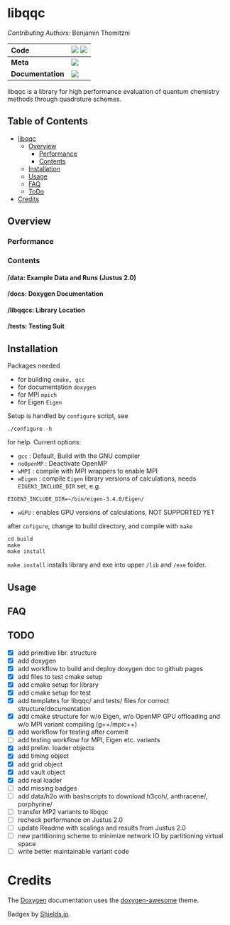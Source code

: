# libqqc
*Contributing Authors:* Benjamin Thomitzni

| **Code** | [![][github-img]][github-url] [![][license-img]][license-url]|
| :----- | :----- |
| **Meta** | [![][ci-img]][ci-url] |
| **Documentation** | [![][docs-img]][docs-url] |

[docs-img]: https://img.shields.io/badge/docs-latest-blue
[docs-url]: https://bentho-uni.github.io/libqqc/
[github-img]: https://img.shields.io/badge/GitHub-source-brightgreen
[github-url]: https://github.com/BenTho-Uni/libqqc
[license-img]: https://img.shields.io/github/license/BenTho-Uni/libqqc
[license-url]: https://github.com/BenTho-Uni/libqqc/blob/main/LICENSE
[ci-img]: https://github.com/BenTho-Uni/libqqc/workflows/CI/badge.svg?branch=main&event=push
[ci-url]: https://github.com/BenTho-Uni/libqqc/actions

libqqc is a library for high performance evaluation of quantum chemistry methods through quadrature schemes.

## Table of Contents

- [libqqc](#libqqc)
    - [Overview](#overview)
        - [Performance](#performance)
        - [Contents](#contents)
    - [Installation](#installation)
    - [Usage](#usage)
    - [FAQ](#faq)
    - [ToDo](#todo)
- [Credits](#credits)

## Overview

### Performance

### Contents

#### /data: Example Data and Runs (Justus 2.0)

#### /docs: Doxygen Documentation

#### /libqqcs: Library Location

#### /tests: Testing Suit 

## Installation

Packages needed
- for building `cmake, gcc`
- for documentation `doxygen`
- for MPI `mpich`
- for Eigen `Eigen`

Setup is handled by `configure` script, see

```
./configure -h
```

for help. Current options:
- `gcc` : Default, Build with the GNU compiler
- `noOpenMP` : Deactivate OpenMP
- `wMPI` : compile with MPI wrappers to enable MPI
- `wEigen` : compile `Eigen` library versions of calculations, needs 
`EIGEN3_INCLUDE_DIR` set, e.g.
```
EIGEN3_INCLUDE_DIR=~/bin/eigen-3.4.0/Eigen/
```
- `wGPU` : enables GPU versions of calculations, NOT SUPPORTED YET

after `cofigure`, change to build directory, and compile with `make`
```
cd build
make
make install
```

`make install` installs library and exe into upper `/lib` and `/exe` folder.

## Usage

## FAQ

## TODO

- [x] add primitive libr. structure
- [x] add doxygen
- [x] add workflow to build and deploy doxygen doc to github pages
- [x] add files to test cmake setup
- [x] add cmake setup for library
- [x] add cmake setup for test
- [x] add templates for libqqc/ and tests/ files for correct structure/documentation
- [x] add cmake structure for w/o Eigen, w/o OpenMP GPU offloading and  w/o MPI variant compiling (g++/mpic++)
- [x] add workflow for testing after commit
- [ ] add testing workflow for MPI, Eigen etc. variants
- [x] add prelim. loader objects
- [x] add timing object
- [x] add grid object
- [x] add vault object
- [x] add real loader
- [ ] add missing badges
- [ ] add data/h2o with bashscripts to download h3coh/, anthracene/, porphyrine/
- [ ] transfer MP2 variants to libqqc
- [ ] recheck performance on Justus 2.0
- [ ] update Readme with scalings and results from Justus 2.0
- [ ] new partitioning scheme to minimize network IO by partitioning virtual space
- [ ] write better maintainable variant code

# Credits

The [Doxygen](https://www.doxygen.nl/index.html) documentation uses the 
[doxygen-awesome](https://jothepro.github.io/doxygen-awesome-css/index.html) theme.

Badges by [Shields.io](https://shields.io).
